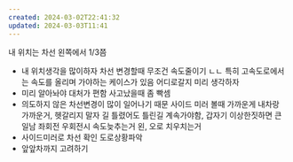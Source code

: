 ```yaml
---
created: 2024-03-02T22:41:32
updated: 2024-03-03T11:41
---
```

내 위치는 차선 왼쪽에서 1/3쯤
 - 내 위치생각을 많이하자
차선 변경할때 무조건 속도줄이기 ㄴㄴ
 특히 고속도로에서는 속도를 올리며 가야하는 케이스가 있음
어디로갈지 미리 생각하자
 - 미리 알아놔야 대처가 편함
 사고났을때 좀 빡셈
 - 의도하지 않은 차선변경이 많이 일어나기 때문
사이드 미러 볼때 가까운게 내차랑 가까운거, 헷갈리지 말자
길 틀렸어도 틀린길 계속가야함, 갑자기 이상한짓하면 큰일남
좌회전 우회전시 속도늦추는거
왼, 오로 치우치는거
- 사이드미러로 차선 확인
도로상황파악
- 앞앞차까지 고려하기
